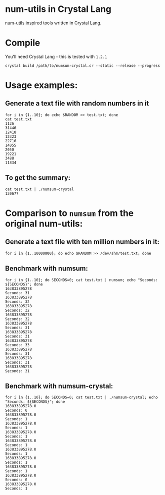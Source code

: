 # num-utils in Crystal Lang
[num-utils inspired](https://suso.suso.org/programs/num-utils/index.phtml) tools written in Crystal Lang.

# Compile

You'll need Crystal Lang - this is tested with `1.2.1`

```
crystal build /path/to/numsum-crystal.cr --static --release --progress
```

# Usage examples:

## Generate a text file with random numbers in it

```
for i in {1..10}; do echo $RANDOM >> test.txt; done
cat test.txt 
1126
31446
12418
12323
22716
14055
2050
19221
3488
11834
```

## To get the summary:

```
cat test.txt | ./numsum-crystal 
130677
```

# Comparison to `numsum` from the original num-utils:

## Generate a text file with ten million numbers in it:

```
for i in {1..10000000}; do echo $RANDOM >> /dev/shm/test.txt; done
```

## Benchmark with numsum: 

```
for i in {1..10}; do SECONDS=0; cat test.txt | numsum; echo "Seconds: ${SECONDS}"; done
163833895278
Seconds: 31
163833895278
Seconds: 32
163833895278
Seconds: 32
163833895278
Seconds: 32
163833895278
Seconds: 31
163833895278
Seconds: 31
163833895278
Seconds: 33
163833895278
Seconds: 31
163833895278
Seconds: 31
163833895278
Seconds: 31
```

## Benchmark with numsum-crystal: 

```
for i in {1..10}; do SECONDS=0; cat test.txt | ./numsum-crystal; echo "Seconds: ${SECONDS}"; done
163833895278.0
Seconds: 0
163833895278.0
Seconds: 1
163833895278.0
Seconds: 1
163833895278.0
Seconds: 1
163833895278.0
Seconds: 1
163833895278.0
Seconds: 1
163833895278.0
Seconds: 1
163833895278.0
Seconds: 1
163833895278.0
Seconds: 0
163833895278.0
Seconds: 1
```
